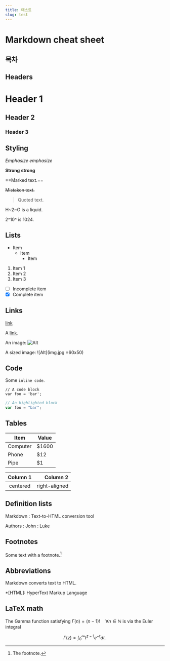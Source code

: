 ```yaml
---
title: 테스트
slug: test
---
```


# Markdown cheat sheet

## 목차

## Headers

# Header 1

## Header 2

### Header 3

## Styling

_Emphasize_ _emphasize_

**Strong** **strong**

==Marked text.==

~~Mistaken text.~~

> Quoted text.

H~2~O is a liquid.

2^10^ is 1024.

## Lists

- Item
  - Item
    - Item

1. Item 1
2. Item 2
3. Item 3

- [ ] Incomplete item
- [x] Complete item

## Links

[link](http://example.com)

A [link](http://example.com).

An image: ![Alt](img.jpg)

A sized image: ![Alt](img.jpg =60x50)

## Code

Some `inline code`.

```
// A code block
var foo = 'bar';
```

```javascript
// An highlighted block
var foo = "bar";
```

## Tables

| Item     | Value |
| -------- | ----- |
| Computer | $1600 |
| Phone    | $12   |
| Pipe     | $1    |

| Column 1 |      Column 2 |
| :------: | ------------: |
| centered | right-aligned |

## Definition lists

Markdown
: Text-to-HTML conversion tool

Authors
: John
: Luke

## Footnotes

Some text with a footnote.[^1]

[^1]: The footnote.

## Abbreviations

Markdown converts text to HTML.

\*[HTML]: HyperText Markup Language

## LaTeX math

The Gamma function satisfying $\Gamma(n) = (n-1)!\quad\forall
n\in\mathbb N$ is via the Euler integral

$$
\Gamma(z) = \int_0^\infty t^{z-1}e^{-t}dt\,.
$$
